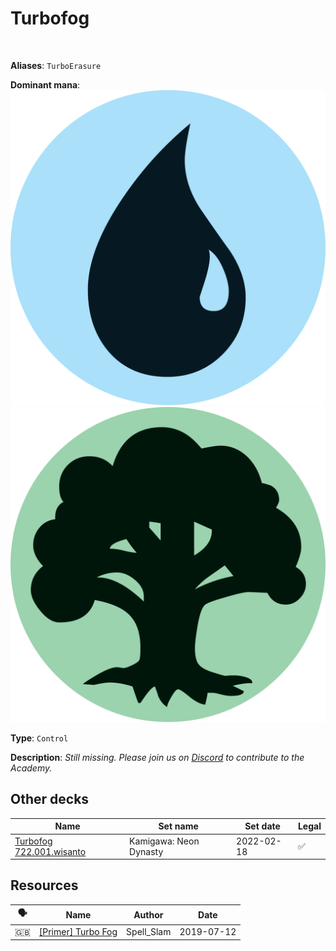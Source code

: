 <!-- This page is automatically generated by Myr: do not update it manually. Changes directly applied here will be lost. -->
# Turbofog
<br/>

**Aliases**: `TurboErasure`


**Dominant mana**: <img src="../resources/images/mana/U.png" class="dominant-mana-icon"/> <img src="../resources/images/mana/G.png" class="dominant-mana-icon"/>

**Type**: `Control`

**Description**: _Still missing. Please join us on [Discord](https://discord.gg/fYQbpjjkQ3) to contribute to the Academy._








## **Other decks**

| Name | Set name | Set date | Legal |
| -----| -------- | -------- | ----- |
| [Turbofog 722.001.wisanto](https://www.mtggoldfish.com/deck/4673166) | Kamigawa: Neon Dynasty | 2022-02-18 | ✅ |






## **Resources**

| 🗣️ | Name | Author | Date |
| -- | ---- | ------ | ---- |
| 🇬🇧 | <a target="_blank" href="https://www.mtgnexus.com/viewtopic.php?f=80&t=564">[Primer] Turbo Fog</a> | Spell_Slam | 2019-07-12   |

